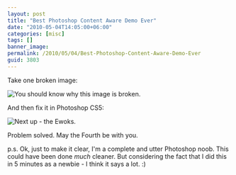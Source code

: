 ```yaml
---
layout: post
title: "Best Photoshop Content Aware Demo Ever"
date: "2010-05-04T14:05:00+06:00"
categories: [misc]
tags: []
banner_image: 
permalink: /2010/05/04/Best-Photoshop-Content-Aware-Demo-Ever
guid: 3803
---
```


Take one broken image:

<img src="https://static.raymondcamden.com/images/test2.jpg" title="You should know why this image is broken." />

And then fix it in Photoshop CS5:

<img src="https://static.raymondcamden.com/images/cfjedi/test2a.jpg" title="Next up - the Ewoks." />

Problem solved. May the Fourth be with you.

p.s. Ok, just to make it clear, I'm a complete and utter Photoshop noob. This could have been done <i>much</i> cleaner. But considering the fact that I did this in 5 minutes as a newbie - I think it says a lot. :)